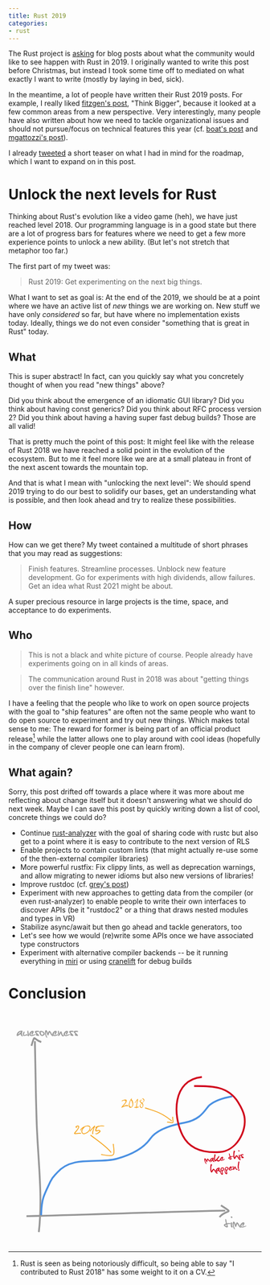 ```yaml
---
title: Rust 2019
categories:
- rust
---
```


The Rust project is [asking] for blog posts
about what the community would like to see happen with Rust in 2019.
I originally wanted to write this post before Christmas,
but instead I took some time off
to mediated on what exactly I want to write
(mostly by laying in bed, sick).

In the meantime,
a lot of people have written their Rust 2019 posts.
For example, I really liked [fitzgen's post],
"Think Bigger",
because it looked at a few common areas from a new perspective.
Very interestingly,
many people have also written about
how we need to tackle organizational issues
and should not pursue/focus on technical features this year
(cf. [boat's post] and [mgattozzi's post]).

I already [tweeted] a short teaser
on what I had in mind for the roadmap,
which I want to expand on in this post.

# Unlock the next levels for Rust

Thinking about Rust's evolution like a video game (heh),
we have just reached level 2018.
Our programming language is in a good state
but there are a lot of progress bars for features
where we need to get a few more experience points
to unlock a new ability.
(But let's not stretch that metaphor too far.)

The first part of my tweet was:

> Rust 2019: Get experimenting on the next big things. 

What I want to set as goal is:
At the end of the 2019,
we should be at a point where we have
an active list of _new_ things we are working on.
New stuff we have only *considered* so far,
but have where no implementation exists today.
Ideally,
things we do not even consider
"something that is great in Rust"
today.

## What

This is super abstract!
In fact,
can you quickly say what you concretely thought of
when you read "new things" above?

Did you think about the emergence of an idiomatic GUI library?
Did you think about having const generics?
Did you think about RFC process version 2?
Did you think about having a having super fast debug builds?
Those are all valid!

That is pretty much the point of this post:
It might feel like with the release of Rust 2018
we have reached a solid point in the evolution of the ecosystem.
But to me it feel more like we are at a small plateau
in front of the next ascent towards the mountain top.

And that is what I mean with "unlocking the next level":
We should spend 2019 trying to do our best to
solidify our bases,
get an understanding what is possible,
and then look ahead and try to realize these possibilities.

## How

How can we get there?
My tweet contained a multitude of short phrases
that you may read as suggestions:

> Finish features. Streamline processes. Unblock new feature development. Go for experiments with high dividends, allow failures. Get an idea what Rust 2021 might be about.

A super precious resource in large projects
is the time, space, and acceptance to do experiments.



## Who

> This is not a black and white picture of course. People already have experiments going on in all kinds of areas.



> The communication around Rust in 2018 was about "getting things over the finish line" however.

I have a feeling that
the people who like to work on open source projects
with the goal to "ship features"
are often not the same people
who want to do open source to experiment
and try out new things.
Which makes total sense to me:
The reward for former is being part of an official product release[^1]
while the latter allows one to play around with cool ideas
(hopefully in the company of clever people one can learn from).

[^1]: Rust is seen as being notoriously difficult, so being able to say "I contributed to Rust 2018" has some weight to it on a CV.

## What again?

Sorry, this post drifted off towards a place
where it was more about me reflecting about change itself
but it doesn't answering what we should do next week.
Maybe I can save this post by quickly writing down a list
of cool, concrete things we could do?

- Continue [rust-analyzer]
  with the goal of sharing code with rustc
  but also get to a point where it is easy to contribute to the next version of RLS
- Enable projects to contain custom lints
  (that might actually re-use some of the then-external compiler libraries)
- More powerful rustfix:
  Fix clippy lints, as well as deprecation warnings,
  and allow migrating to newer idioms but also new versions of libraries!
- Improve rustdoc (cf. [grey's post])
- Experiment with new approaches to getting data from the compiler
  (or even rust-analyzer)
  to enable people to write their own interfaces to discover APIs
  (be it "rustdoc2" or a thing that draws nested modules and types in VR)
- Stabilize async/await but then go ahead and tackle generators, too
- Let's see how we would (re)write some APIs once we have associated type constructors
- Experiment with alternative compiler backends --
  be it running everything in [miri] or using [cranelift] for debug builds


[asking]: https://blog.rust-lang.org/2018/12/06/call-for-rust-2019-roadmap-blogposts.html
[tweeted]: https://twitter.com/killercup/status/1072440660416962561
[fitzgen's post]: http://fitzgeraldnick.com/2018/12/11/rust-2019-think-bigger.html
[boat's post]: https://boats.gitlab.io/blog/post/rust-2019/
[mgattozzi's post]: https://mgattozzi.com/rust-in-2019-the-next-year-and-edition/
[rust-analyzer]: https://github.com/rust-analyzer/rust-analyzer
[cranelift]: https://github.com/CraneStation/cranelift
[miri]: https://github.com/solson/miri
[grey's post]: https://quietmisdreavus.net/code/2018/12/07/rust-in-the-new-age/

# Conclusion

<svg xmlns="http://www.w3.org/2000/svg" viewBox="0 0 573 526">
  <g fill="none" fill-rule="evenodd">
    <path d="M59.867 66.738c1.418 62.98 1.943 125.988 4.254 188.942 2.977 81.104 13.837 161.65 4.715 242.66M40.8 462.563c150.235-3.544 299.569-9.862 449.876-12.583M52.094 77.344c8.644-28.624 3.05-14.173 22.187-8.512M481.059 437.938c32.5 20.492 12.359 7.937-3.18 26.535" stroke="#979797" stroke-width="4"/>
    <path d="M30.324 42.86l1.477.562c.078 1.36-.305 3.164-1.149 5.414l-.21 1.617c.03 1.547.718 2.899 2.062 4.055l.117 1.195c-.562.078-1.023.117-1.383.117-.953 0-2.086-.953-3.398-2.86l-.375-1.71-.094-.586-.187.023c-3.016 2.813-5.29 4.274-6.82 4.383-.907-.11-1.477-.406-1.712-.89l-.164-1.102c1.016-6.61 4.961-10.015 11.836-10.219zm-8.765 9.093l1.101-.82c3.547-2.766 5.555-4.781 6.024-6.047h-.188c-4.047 1.39-6.36 3.68-6.937 6.867zm22.921-8.976l.657.937-.235.75 1.946 8.977c-.032.812-.461 1.492-1.29 2.039h-.21l-1.524-1.055c-.422-.406-.633-.672-.633-.797h-.234l-.281-.21-.305-.235-1.336.445-2.484.54 2.062-.727-3.867 1.125-.867-.375-.656.187c0 .25.218.375.656.375v.352h-.211c-1.875-.86-2.813-1.852-2.813-2.977-.28 0-.421-.375-.421-1.125.03-1.187.82-3.18 2.367-5.976l.21-.188h.446c.703.313 1.055.805 1.055 1.477v.187l-.422.563v.187l.21 1.313c-1 .5-1.5 1.25-1.5 2.25v.937c.36.625.954.875 1.782.75l1.008-.187 3.445-1.22c.688-.327 1.258-.194 1.711.4l1.313.867.304.328-.96-3.61a23.214 23.214 0 0 1-.633-5.367c.359-.625.93-.937 1.71-.937zm9.47.421h.96c.922 0 1.64.477 2.156 1.43v1.219c0 .719-.718 2.14-2.156 4.266 0 .953-.242 1.43-.726 1.43h-.727l-1.43-1.22v-.21c0-.547.72-1.97 2.157-4.266v-.211c-2.72 1.922-4.079 3.758-4.079 5.508v.187c0 .735.32 1.211.961 1.43h.961c1.047 0 4.172-.68 9.375-2.04h.47v.423c-2.329 1.969-5.29 3.187-8.884 3.656h-1.687c-2.719-.281-4.078-1.437-4.078-3.469v-.797c0-2.265 1.843-4.64 5.53-7.125l1.196-.21zm10.968-.093h2.016c1.75 0 2.625.882 2.625 2.648l-.797.234-2.227-.445-.21.211h-.188l-.211-.21h-.211l-.586.21-.211-.21v.21l-.211-.21h-.187l-1.618.866c.063.547 1.813 2.243 5.25 5.086.797.97 1.196 1.782 1.196 2.438L68.34 55c-4.172 0-6.258-.953-6.258-2.86v-.234l1.008-1.312c-2.14-2.157-3.281-3.922-3.422-5.297.594-1.328 2.344-1.992 5.25-1.992zm-.234 8.46l.257.352.375.188.586.258-1.265-1.008.047.21zm9.468-8.273c5.485 1.313 8.227 3.953 8.227 7.922C80.05 53.804 78.035 55 76.332 55c-2.281 0-4.055-1.453-5.32-4.36-.438 0-.758-1.187-.961-3.562 0-2.39 1.367-3.586 4.101-3.586zm.563 2.672c-1.172-.094-1.758.273-1.758 1.102l1.055 3.21-1.125-1.874c.953 2.39 2.031 3.812 3.234 4.265 2.344-.937 3.516-1.844 3.516-2.719-.282-2.015-1.922-3.343-4.922-3.984zm9.726-4.477c2.11 0 3.711 2.227 4.805 6.68h.422c.781-3.297 1.89-4.945 3.328-4.945 1.438.297 3.18 2.687 5.227 7.172.5.797 1.539 1.867 3.117 3.21v.235c0 .875-.281 1.445-.844 1.711-1.078 0-2.742-1.633-4.992-4.898-.875-2.125-1.64-3.446-2.297-3.961-.5.437-1.469 2.742-2.906 6.914l-.211.234h-.633c-.844-.281-2.031-3.078-3.562-8.39l-.188-.235h-.21l-.423 1.969v.984c0 2.797.899 6.078 2.696 9.844v.773h-.399c-2.36-.828-3.89-4.617-4.594-11.367v-.984c0-2.36.555-4.008 1.664-4.946zm21.774 1.711h.96c.923 0 1.641.477 2.157 1.43v1.219c0 .719-.719 2.14-2.156 4.266 0 .953-.242 1.43-.727 1.43h-.726l-1.43-1.22v-.21c0-.547.719-1.97 2.156-4.266v-.211c-2.719 1.922-4.078 3.758-4.078 5.508v.187c0 .735.32 1.211.961 1.43h.961c1.047 0 4.172-.68 9.375-2.04h.469v.423c-2.328 1.969-5.29 3.187-8.883 3.656h-1.688c-2.718-.281-4.078-1.437-4.078-3.469v-.797c0-2.265 1.844-4.64 5.532-7.125l1.195-.21zm6.398-.304h.797c.813.672 1.219 1.375 1.219 2.11l-.211.937.21 4.195h.212c1.578-3.734 2.992-5.602 4.242-5.602.984 0 1.922 2.18 2.813 6.54.625 1.406 1.367 2.109 2.226 2.109l.82-.235.797.704v.937c0 .531-.742.914-2.226 1.148h-.797c-.969-.5-1.844-1.43-2.625-2.789-.469-.89-.945-2.445-1.43-4.664-.203 0-.672.852-1.406 2.555-1.61 2.64-2.82 3.961-3.633 3.961-.969 0-1.508-1.398-1.617-4.195v-7.008l.61-.703zm19.125.304h.961c.922 0 1.64.477 2.156 1.43v1.219c0 .719-.718 2.14-2.156 4.266 0 .953-.242 1.43-.726 1.43h-.727l-1.43-1.22v-.21c0-.547.72-1.97 2.157-4.266v-.211c-2.72 1.922-4.078 3.758-4.078 5.508v.187c0 .735.32 1.211.96 1.43h.961c1.047 0 4.172-.68 9.375-2.04h.47v.423c-2.329 1.969-5.29 3.187-8.884 3.656h-1.687c-2.719-.281-4.078-1.437-4.078-3.469v-.797c0-2.265 1.843-4.64 5.531-7.125l1.195-.21zm10.969-.093h2.016c1.75 0 2.625.882 2.625 2.648l-.797.234-2.227-.445-.21.211h-.188l-.211-.21h-.211l-.586.21-.211-.21v.21l-.21-.21h-.188l-1.618.866c.063.547 1.813 2.243 5.25 5.086.797.97 1.196 1.782 1.196 2.438l-1.008.867c-4.172 0-6.258-.953-6.258-2.86v-.234l1.008-1.312c-2.14-2.157-3.281-3.922-3.422-5.297.594-1.328 2.344-1.992 5.25-1.992zm-.234 8.46l.257.352.375.188.586.258-1.265-1.008.047.21zm10.547-8.46h2.015c1.75 0 2.625.882 2.625 2.648l-.797.234-2.226-.445-.211.211h-.188l-.21-.21h-.212l-.586.21-.21-.21v.21l-.211-.21h-.188l-1.617.866c.062.547 1.812 2.243 5.25 5.086.797.97 1.195 1.782 1.195 2.438l-1.008.867c-4.171 0-6.257-.953-6.257-2.86v-.234l1.007-1.312c-2.14-2.157-3.28-3.922-3.421-5.297.593-1.328 2.343-1.992 5.25-1.992zm-.235 8.46l.258.352.375.188.586.258-1.266-1.008.047.21zM491.219 469.04h.89c.563 0 1.266 2.788 2.11 8.366l.351.985 2.813-.258c4 0 6 .492 6 1.476l-.352.493-.187-.235-.867.492-.188-.257h-.164l-.703.257v-.257l-.188.257h-.515v-.257l-4.946.492c1.063 2.89 1.594 4.867 1.594 5.93-.484.828-1.078 1.32-1.781 1.476-1.781 0-3.953-1.148-6.516-3.445-.625-.828-.976-1.485-1.054-1.97 0-1.218 1.586-2.452 4.757-3.702v-.492c-.937-3.563-1.406-6.11-1.406-7.641v-1.219l.352-.492zm-.54 14.272v.258c1.47.985 2.532 1.477 3.188 1.477h.352c-.594-2.469-1.063-3.703-1.406-3.703h-.352l-1.078.492c0 .5-.235.992-.703 1.476zm13.407-20.18h.844c1.28 0 1.922.665 1.922 1.993v.844c-.188.562-.743.844-1.664.844-.594 0-1.235-.657-1.922-1.97.187-1.14.46-1.71.82-1.71zm-.024 13.243h1.196c.375.11.765.773 1.172 1.992l-.235 3.961c0 1.313.477 2.734 1.43 4.266v.562l-.703.844h-.727c-1.89 0-2.836-1.89-2.836-5.672v-2.273c0-2.453.235-3.68.704-3.68zm5.297-1.688c2.11 0 3.711 2.227 4.805 6.68h.422c.781-3.297 1.89-4.945 3.328-4.945 1.438.297 3.18 2.687 5.227 7.172.5.797 1.539 1.867 3.117 3.21v.235c0 .875-.281 1.445-.844 1.711-1.078 0-2.742-1.633-4.992-4.898-.875-2.125-1.64-3.446-2.297-3.961-.5.437-1.469 2.742-2.906 6.914l-.211.234h-.633c-.844-.281-2.031-3.078-3.563-8.39l-.187-.235h-.21l-.423 1.969v.984c0 2.797.899 6.078 2.695 9.844v.773h-.398c-2.36-.828-3.89-4.617-4.594-11.367v-.984c0-2.36.555-4.008 1.664-4.945zm21.774 1.711h.96c.923 0 1.641.477 2.157 1.43v1.219c0 .719-.719 2.14-2.156 4.265 0 .954-.242 1.43-.727 1.43h-.726l-1.43-1.219v-.21c0-.547.719-1.97 2.156-4.266v-.211c-2.719 1.922-4.078 3.758-4.078 5.508v.187c0 .735.32 1.211.961 1.43h.96c1.048 0 4.173-.68 9.376-2.04h.469v.423c-2.328 1.969-5.29 3.187-8.883 3.656h-1.688c-2.718-.281-4.078-1.437-4.078-3.469v-.797c0-2.265 1.844-4.64 5.531-7.125l1.196-.21z" fill="#9B9B9B"/>
    <path d="M73.996 460.25c.7-13.647.8-26.715 5.16-40.094 4.015-12.319 10.242-23.805 15.574-35.613 4.78-10.584 8.39-12.436 16.118-21.164 34.264-38.697 91.36-18.71 134.754-30.758 32.684-9.075 60.66-24.004 75.43-45.172 14.769-21.168 49.435-31.216 76.788-36.16 40.504-7.32 48.047-32.343 57.762-40.27 14.48-11.812 33.518-16.57 50.91-19.566" stroke="#4A90E2" stroke-width="4"/>
    <g>
      <path d="M185.797 279.113c7.402 6.175 37.472 26.024 46.687 39.594M209.82 323.05c30.5 4.653 31.438 6.421 27.426-24.046" stroke="#F5A623" stroke-width="2"/>
      <path d="M156.798 257.646h1.353c1.254.657 1.881 1.612 1.881 2.866 0 2.508-3.017 7.26-9.053 14.256l.124.14h.14c5.309-.55 8.736-.826 10.283-.826h.809l.545-.123c1.172.363 1.758.768 1.758 1.213-.117.422-.387.785-.809 1.09l-2.566-.282c-1.22 0-4.512.317-9.88.95-1.898 0-2.847-.633-2.847-1.899 0-.293 2.39-3.281 7.172-8.965 1.523-2.46 2.338-4.312 2.443-5.554v-.405c-.105-.363-.556-.545-1.353-.545-1.5.422-2.402.874-2.707 1.354v.264c.797.726 1.289 1.09 1.476 1.09v.28l-.808.528h-.14c-.786 0-1.688-.539-2.708-1.617v-1.354c1.57-1.64 3.2-2.46 4.887-2.46zm22.922 0h.949l.123.159.14-.159h.141c1.453.2 2.672.791 3.656 1.776l.81 2.25c0 4.957-2.304 9.152-6.91 12.586l-5.273 2.426v-.176c-.386.222-1.423.387-3.11.492-1.43 0-2.831-.914-4.202-2.742-.54-1.254-.809-2.385-.809-3.393.188-2.261 1.002-4.623 2.444-7.084-1.207.645-2.069 1.559-2.584 2.742l-.387.791-.14-.158h-.264v.158h.263c-.152 1.407-.38 2.11-.685 2.11l-.668-.65.14-.159-.421-.808v-.809c1.629-3.469 5.191-6.21 10.687-8.227 2.684-.75 4.717-1.125 6.1-1.125zm-4.342 2.426l-.668-.176-.809.176.123.158v.317h-.404v-.317h-.123c-.504.54-1.002.81-1.494.81l.14 1.124c0 .492-.585.973-1.757 1.441-2.168 2.543-3.252 4.963-3.252 7.26 0 2.567 1.26 4.02 3.78 4.36 1.944 0 4.745-1.237 8.401-3.71 1.336-1.124 2.508-2.63 3.516-4.517.809-1.934 1.213-3.545 1.213-4.834 0-1.523-1.488-2.437-4.465-2.742l-.545.158h-.123l-.281-.316-.668.316-.14-.158v-.158c-1.63.129-2.444.398-2.444.808zm19.582-2.584c.762.258 1.143.838 1.143 1.74v.124c-1.98 3.972-3.47 8.742-4.465 14.308v.123c.258.598.386 1.36.386 2.285 0 .551-.34.862-1.02.932h-.509c-.492 0-.79-.715-.896-2.145 0-2.214 1.06-6.398 3.181-12.55-4.066 4.324-6.445 7.13-7.136 8.42l-.897.386c-.598-.257-.896-.656-.896-1.195v-.404c5.261-6.012 8.964-10.02 11.109-12.024zm15.31 0h2.409c2.918.235 4.377.54 4.377.914v.159c0 .304-.756.609-2.268.914l-2.408-.141c-3.75 0-7.072.562-9.967 1.687-1.664 1.372-2.871 3.622-3.621 6.75v.932l5.291-1.23h1.195c1.547 0 2.655.972 3.323 2.918v.158c-.88 2.18-3.293 4.178-7.243 5.994-.515.305-1.02.457-1.511.457h-1.354c-1.71-.223-2.566-.738-2.566-1.547l.158-.14 1.652.298.457-.158v.158c1.887-.257 4.348-1.74 7.383-4.447l.457-.773v-.159c0-.328-.504-.586-1.512-.773l-5.572 1.389h-.914c-1.008-.657-1.512-1.63-1.512-2.918 0-1.184.557-2.825 1.67-4.922-.902 0-1.353-.563-1.353-1.688.457-.62 2.367-1.646 5.73-3.076l7.7-.756z" fill="#F5A623"/>
    </g>
    <g>
      <path d="M369.918 247.473c-20.32-17.017-34.541-21.833-60.77-29.907M371.727 237.766c.69 17.371 4.835 13.304-12.622 12.011" stroke="#F5A623" stroke-width="2"/>
      <path d="M265.188 198.813c.78.085 1.34.242 1.675.468.586.657.88 1.125.88 1.406v.34c0 1.828-.47 3.395-1.407 4.7 0 .273-1.723 2.308-5.168 6.105 0 .094-.54.742-1.617 1.945h.07c3.422-1.75 6.129-2.625 8.121-2.625h.867c1.055 0 1.817.407 2.286 1.22v.128c0 .938-.223 1.406-.668 1.406l-.211-.129h-.668l-.399.059-2.015-.328c-1.407 0-3.016.355-4.829 1.066-.554.172-2.277.98-5.167 2.426l-.598.129H256c-.18-.078-.27-.234-.27-.469 0-.601 1.344-2.39 4.032-5.367.406-.578 1.656-2.012 3.75-4.3 1.21-1.282 1.816-2.735 1.816-4.36v-.13c-.32-.983-.879-1.476-1.676-1.476h-1.886c-.649 0-2.235.559-4.758 1.676l-.41.07h-.059l-.27-.27v-.07c0-.843 1.25-1.671 3.75-2.484 1.47-.758 3.192-1.137 5.169-1.137zm14.074-3.07h.152c.102.03.152.132.152.304 0 .21-.468.91-1.406 2.098v.058c.867.29 1.3.555 1.3.797 1.228 1.75 1.93 3.156 2.11 4.219.64 1.851.961 3.457.961 4.816l-.058.445v1.055c0 2.086-.735 4.078-2.203 5.977-1.493 1.234-2.797 1.851-3.915 1.851-1.109 0-2.113-.484-3.011-1.453-.735-1.094-1.102-2.215-1.102-3.363v-.305c0-2.156.453-4.414 1.36-6.773a42.437 42.437 0 0 1 2.296-5.567c1.508-2.773 2.63-4.16 3.364-4.16zm-2.098 4.359c-.969 1.976-1.922 4.687-2.86 8.132-.171.836-.257 1.84-.257 3.012 0 1.492.57 2.746 1.71 3.762.821.367 1.423.55 1.805.55a3.658 3.658 0 0 0 1.7-.703c.968-.992 1.453-2.863 1.453-5.613 0-1.437-.485-3.512-1.453-6.222-1.07-1.946-1.77-2.918-2.098-2.918zm15.785-2.872c.196 0 .313.293.352.88-.258 2.788-.52 4.59-.785 5.402-1.149 4.906-1.723 8.55-1.723 10.933v1.032l3.434-.493h.246c.297 0 .445.196.445.586 0 .516-.344.957-1.031 1.325l-.2.058c-.054-.133-.167-.2-.34-.2h-.199c-1.664.235-2.496.38-2.496.435 0 .523-.441 1-1.324 1.43h-.2c-.163-.048-.245-.165-.245-.352l.152-.926h-.058l-1.57.047-2.005-.047c-.328-.016-.492-.13-.492-.34 0-.469.41-.926 1.23-1.371l.247-.059 2.59.059.058-.059v-.14c0-2.57.719-6.918 2.156-13.043l.246-2.262c-1.398 1.727-2.82 3.703-4.265 5.93-.352.328-.664.492-.938.492h-.047l-.152-.14v-.106c0-.43 1.602-2.848 4.805-7.254.82-1.211 1.523-1.817 2.11-1.817zm10.969-1.125h.164c1.516 0 2.707 1.043 3.574 3.13l.082.89c0 1.023-.336 1.973-1.008 2.848-.18.414-1.316 1.62-3.41 3.62 1.125 1.165 1.688 2.036 1.688 2.614.187.844.281 1.66.281 2.45 0 1.468-.535 3.155-1.605 5.062-.758.797-1.48 1.195-2.168 1.195-1.485 0-2.825-.894-4.02-2.684-.242-.757-.363-1.332-.363-1.722 0-1.024.457-2.149 1.37-3.375.548-.75 1.442-1.715 2.684-2.895-.343-.304-1.238-.976-2.683-2.015-.797-.797-1.254-1.547-1.371-2.25v-.68c0-1.227.59-2.164 1.77-2.813l.796-.082c1.719.094 2.578.227 2.578.399v.047c0 .39-.308.726-.925 1.008-.899-.11-1.555-.165-1.97-.165h-.644c-.078 0-.133.188-.164.563v.598c.14.828.73 1.66 1.77 2.496a28.9 28.9 0 0 1 2.297 1.605c1.742-1.523 2.812-2.62 3.21-3.293.297-.484.446-1.047.446-1.687 0-1.07-.832-2.305-2.496-3.703-.094 0-.254-.133-.48-.399-.587 0-1.083.082-1.489.246l-.035-.047v-.082c0-.093.547-.347 1.64-.761l.481-.118zm-2.04 11.696c-1.655 1.578-2.57 2.594-2.741 3.047-.344.547-.516 1.097-.516 1.652v.316c.164.938.313 1.407.445 1.407 1.04 1.5 2.188 2.25 3.446 2.25.21 0 .425-.348.644-1.043.461-1.07.692-2.063.692-2.977 0-1.187-.203-2.203-.61-3.047-.203-.351-.656-.886-1.36-1.605z" fill="#F5A623"/>
    </g>
    <path d="M437.871 147.762c-67.036 6.795-66.346 87.299-43.328 132.41 16.492 32.32 49.617 39.385 83.172 37.371 37.483-2.25 62.827-46.347 56.242-81.195-2.122-11.23-7.915-21.612-13.934-31.328-23.256-37.546-61.555-36.84-99.714-36.645" stroke="#D0021B" stroke-width="4"/>
    <path d="M444.322 331.738c1.57-.193 2.966 1.318 4.187 4.533l.314-.038c.28-2.526.956-3.854 2.026-3.986 1.097.09 2.612 1.71 4.546 4.861.445.548 1.316 1.25 2.614 2.106l.021.174c.08.652-.077 1.102-.471 1.35-.803.1-2.19-.964-4.164-3.19-.846-1.501-1.536-2.414-2.072-2.738-.332.372-.843 2.176-1.532 5.413l-.135.193-.471.058c-.654-.132-1.794-2.105-3.42-5.92l-.16-.157-.157.019-.134 1.504.09.733c.255 2.082 1.224 4.442 2.906 7.081l.07.576-.296.036c-1.832-.4-3.318-3.081-4.459-8.042l-.09-.732c-.215-1.757.047-3.035.787-3.834zm19.002-1.448l1.151.284c.182 1.005.062 2.383-.36 4.135l-.01 1.224c.165 1.148.8 2.091 1.907 2.83l.196.878a7.84 7.84 0 0 1-1.019.214c-.709.087-1.64-.519-2.79-1.818l-.436-1.24-.124-.427-.137.035c-1.988 2.37-3.547 3.664-4.677 3.886-.684.001-1.136-.168-1.355-.507l-.222-.805c.152-5.013 2.777-7.909 7.876-8.689zm-5.694 7.571l.745-.711c2.388-2.383 3.698-4.067 3.932-5.052l-.14.017c-2.885 1.405-4.398 3.32-4.537 5.746zm9.18-15.667c.687-.084 1.34.378 1.96 1.389.166 1.349-.125 2.878-.871 4.587-.302 3.308-.389 5.49-.259 6.55l.3.99.174-.022c.895-.11 3.544-3.15 7.947-9.122l.847-.317.424.568c.13 1.059-.684 2.652-2.442 4.78l-1.623 2.644c.18 1.466.735 2.141 1.665 2.027l.698-.086c.605-.074 1.825-.767 3.659-2.078l.424.568.05.4c-.362 1.486-1.344 2.621-2.947 3.409l-.867.3c-1.93.238-3.382-.528-4.355-2.298l-.35.043c-1.136 1.226-2.064 1.883-2.785 1.971-1.629.2-2.607-1.037-2.936-3.713-.3-2.442.022-6.555.965-12.338l.148-.23.175-.022zm16.628 6.034l.715-.088c.686-.084 1.265.205 1.736.867l.111.908c.066.535-.339 1.659-1.215 3.372.087.71-.05 1.087-.41 1.13l-.54.067-1.177-.776-.019-.157c-.05-.407.355-1.532 1.215-3.373l-.019-.157c-1.848 1.68-2.692 3.17-2.532 4.473l.017.14c.067.546.349.872.846.976l.715-.088c.78-.095 3.044-.887 6.793-2.375l.349-.042.038.314c-1.553 1.678-3.646 2.856-6.278 3.533l-1.256.155c-2.05.039-3.167-.698-3.353-2.21l-.073-.593c-.207-1.687.948-3.623 3.466-5.81l.87-.266zm15.797-7.5l.663-.082c.419-.051 1.197 1.96 2.335 6.036l.352.7 2.07-.448c2.978-.366 4.511-.182 4.601.55l-.216.399-.161-.158-.6.446-.164-.175-.122.015-.5.257-.024-.192-.116.209-.383.047-.024-.192-3.636.818c1.055 2.055 1.631 3.478 1.728 4.269-.285.66-.682 1.081-1.19 1.262-1.327.163-3.049-.494-5.166-1.97-.541-.559-.863-1.015-.965-1.369-.112-.907.956-1.97 3.203-3.191l-.045-.367c-1.023-2.566-1.605-4.419-1.745-5.559l-.111-.907.216-.399zm.904 10.674l.023.192c1.183.598 2.02.868 2.508.808l.262-.032c-.668-1.784-1.13-2.66-1.386-2.628l-.261.032-.758.465c.046.372-.084.76-.388 1.163zm10.884-17.08c.64-.08 1.278.41 1.915 1.464l.058.471c-1.626 1.853-2.149 5.624-1.568 11.315l.203 1.657.41.446c1.943-3.308 3.24-5.003 3.891-5.082 1.896-.233 4.113 2.24 6.65 7.418.847 1.041 2.026 1.7 3.536 1.975l.028.226-1.056 1.352-.68.084c-1.653.202-3.94-2.415-6.863-7.853l-.914-.384c-.408.05-1.627 1.894-3.66 5.532l-.843.352c-1.58-.657-2.582-2.712-3.006-6.166-.16-5.73.188-9.965 1.044-12.703l.855-.105zm9.708-.697l.628-.077c.954-.117 1.492.319 1.613 1.307l.077.628c-.088.436-.475.696-1.162.78-.442.055-.978-.375-1.61-1.29.035-.865.187-1.315.454-1.348zm1.193 9.86l.89-.11c.289.048.64.506 1.054 1.377l.188 2.97c.12.977.604 1.991 1.454 3.044l.051.419-.446.692-.54.067c-1.408.173-2.285-1.148-2.63-3.963l-.208-1.693c-.224-1.826-.162-2.76.187-2.803zm6.606-.864l1.5-.185c1.303-.16 2.035.418 2.197 1.732l-.572.247-1.698-.128-.138.177-.14.017-.176-.138-.157.02-.417.21-.176-.138.02.157-.177-.138-.14.018-1.124.793c.096.401 1.554 1.503 4.373 3.306.681.648 1.052 1.217 1.112 1.705l-.67.738c-3.106.381-4.746-.138-4.92-1.557l-.022-.174.63-1.07c-1.79-1.409-2.8-2.619-3.031-3.63.32-1.042 1.563-1.697 3.726-1.962zm.599 6.32l.224.238.296.105.46.138-1.034-.634.054.152zM458.91 344.9c.64-.08 1.278.409 1.915 1.464l.058.471c-1.626 1.853-2.149 5.624-1.568 11.315l.203 1.657.41.446c1.943-3.309 3.24-5.003 3.891-5.083 1.896-.232 4.113 2.24 6.65 7.42.847 1.04 2.026 1.698 3.536 1.973l.028.227-1.056 1.352-.68.083c-1.653.203-3.94-2.414-6.863-7.853l-.914-.383c-.408.05-1.627 1.894-3.66 5.532l-.843.351c-1.58-.656-2.582-2.711-3.006-6.166-.16-5.73.188-9.964 1.044-12.702l.855-.105zm18.007 7.9l1.15.284c.183 1.005.063 2.384-.36 4.136l-.009 1.223c.165 1.148.8 2.092 1.906 2.83l.197.879a7.84 7.84 0 0 1-1.019.213c-.71.087-1.64-.519-2.79-1.818l-.436-1.239-.124-.428-.137.035c-1.988 2.37-3.547 3.665-4.677 3.886-.684.001-1.136-.168-1.355-.507l-.223-.805c.152-5.013 2.778-7.909 7.877-8.688zm-5.694 7.571l.745-.711c2.388-2.383 3.698-4.067 3.931-5.052l-.14.017c-2.885 1.405-4.397 3.32-4.536 5.746zm13.141-8.077c2.33.221 3.6 1.187 3.81 2.897l.036.296c.202 1.652-.74 3.35-2.828 5.094l-.177-.138-.12.174-.454.056-.472-.243.017.14c.78 3.08 1.26 5.364 1.444 6.853.032.268-.268.659-.901 1.173-1.722.212-3.071-.538-4.049-2.248-.406-.906-.656-1.743-.75-2.51-.888-7.224.594-11.072 4.444-11.544zm-3.775 7.193l.16.14.128 1.047-.12.174.156.122.037.297-.12.174.156.122.02.157-.123.157c.814 3.265 1.716 4.89 2.706 4.875l.12-.175-.195-.436c-.163-1.326-.887-4.336-2.172-9.031l.416-.37.14-.017.175.138.12-.175.158-.019c.826.194 1.32.948 1.482 2.262.05.407.168.6.354.577 1.508-1.661 2.216-2.87 2.123-3.626l-.129-1.047c-.517-.657-1.206-.932-2.067-.826-1.861.228-2.99 2.05-3.385 5.463l-.14.017zm13.528-8.391c2.33.222 3.6 1.187 3.81 2.897l.036.297c.202 1.651-.74 3.35-2.829 5.093l-.176-.137-.12.174-.454.055-.472-.243.017.14c.78 3.08 1.26 5.365 1.443 6.854.033.267-.267.658-.9 1.173-1.722.211-3.071-.538-4.049-2.248-.406-.907-.656-1.744-.75-2.511-.888-7.223.594-11.071 4.444-11.544zm-3.775 7.193l.16.14.128 1.047-.12.174.156.123.037.296-.12.174.156.123.02.157-.123.157c.814 3.265 1.716 4.89 2.706 4.874l.12-.174-.195-.437c-.163-1.326-.887-4.336-2.172-9.03l.415-.37.14-.018.176.138.12-.174.158-.02c.826.194 1.32.948 1.482 2.263.05.407.168.599.354.576 1.508-1.661 2.215-2.87 2.123-3.626l-.129-1.046c-.517-.657-1.206-.933-2.067-.827-1.861.229-2.99 2.05-3.385 5.463l-.14.017zm12.76-8.296l.716-.088c.686-.084 1.264.205 1.735.867l.112.907c.065.535-.34 1.66-1.216 3.373.088.71-.05 1.086-.41 1.13l-.54.067-1.176-.777-.02-.157c-.05-.407.356-1.53 1.216-3.372l-.02-.157c-1.848 1.679-2.692 3.17-2.532 4.473l.017.14c.067.546.35.871.846.976l.716-.088c.779-.096 3.043-.887 6.792-2.375l.349-.043.039.314c-1.554 1.679-3.646 2.856-6.279 3.534l-1.256.154c-2.05.04-3.167-.697-3.353-2.21l-.073-.592c-.207-1.687.949-3.624 3.467-5.81l.87-.266zm4.735-.812l.594-.073c.666.426 1.033.912 1.1 1.46l-.072.716.54 3.104.158-.02c.833-2.923 1.715-4.443 2.646-4.557.733-.09 1.63 1.447 2.691 4.61.594.99 1.21 1.446 1.85 1.368l.59-.25.657.45.086.699c.048.395-.47.748-1.553 1.058l-.593.073c-.767-.284-1.503-.896-2.209-1.836-.43-.62-.927-1.734-1.49-3.342-.152.019-.423.696-.814 2.03-.957 2.113-1.737 3.207-2.342 3.281-.721.089-1.25-.903-1.587-2.975l-.641-5.217.39-.579zm13.264-10.395c.547-.067 1.149.172 1.806.717l.036.297c-1.393 5.673-1.847 10.48-1.363 14.424l.251.748-.673.862-.786.096c-.511.063-.93-1.231-1.256-3.883-.284-2.315.227-6.664 1.533-13.046l.138-.176.314-.039zm.168 17.955c1.128-.138 1.742.2 1.842 1.014l.037.296c-.203.852-.618 1.316-1.246 1.393-1.267-.128-1.952-.61-2.055-1.448.18-.742.654-1.16 1.422-1.255z" fill="#D0021B"/>
  </g>
</svg>

